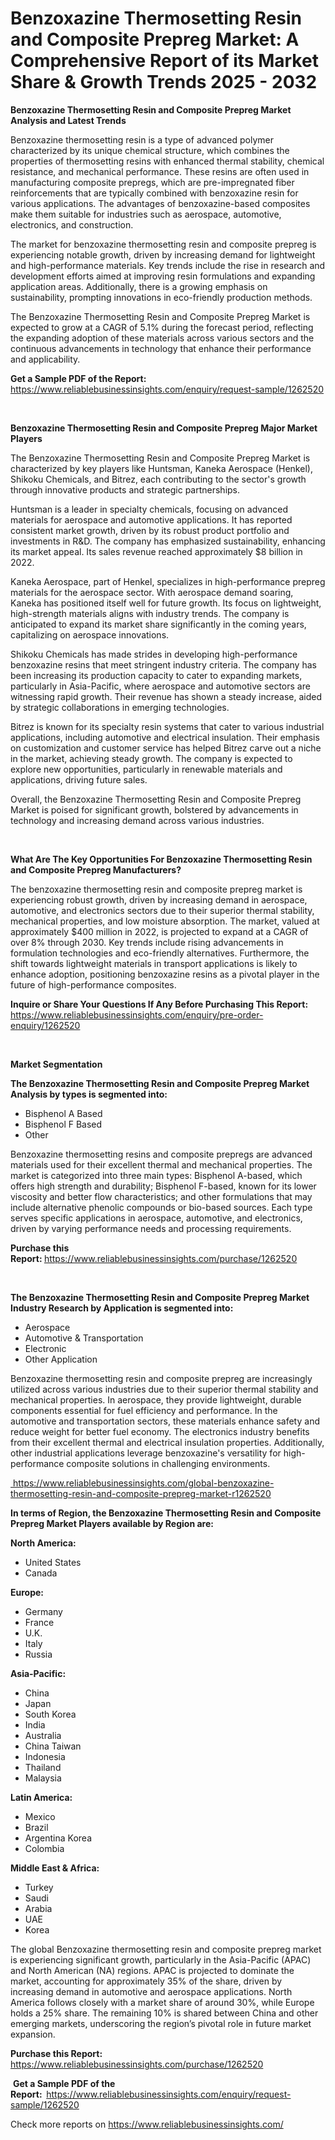<p><h1>Benzoxazine Thermosetting Resin and Composite Prepreg Market: A Comprehensive Report of its Market Share & Growth Trends 2025 - 2032</h1></p><p><strong>Benzoxazine Thermosetting Resin and Composite Prepreg Market Analysis and Latest Trends</strong></p>
<p><p>Benzoxazine thermosetting resin is a type of advanced polymer characterized by its unique chemical structure, which combines the properties of thermosetting resins with enhanced thermal stability, chemical resistance, and mechanical performance. These resins are often used in manufacturing composite prepregs, which are pre-impregnated fiber reinforcements that are typically combined with benzoxazine resin for various applications. The advantages of benzoxazine-based composites make them suitable for industries such as aerospace, automotive, electronics, and construction.</p><p>The market for benzoxazine thermosetting resin and composite prepreg is experiencing notable growth, driven by increasing demand for lightweight and high-performance materials. Key trends include the rise in research and development efforts aimed at improving resin formulations and expanding application areas. Additionally, there is a growing emphasis on sustainability, prompting innovations in eco-friendly production methods. </p><p>The Benzoxazine Thermosetting Resin and Composite Prepreg Market is expected to grow at a CAGR of 5.1% during the forecast period, reflecting the expanding adoption of these materials across various sectors and the continuous advancements in technology that enhance their performance and applicability.</p></p>
<p><strong>Get a Sample PDF of the Report:&nbsp;</strong> <a href="https://www.reliablebusinessinsights.com/enquiry/request-sample/1262520?utm_campaign=2716&utm_medium=2&utm_source=Github&utm_content=ia&utm_term=03042025&utm_id=benzoxazine-thermosetting-resin-and-composite-prepreg">https://www.reliablebusinessinsights.com/enquiry/request-sample/1262520</a></p>
<p>&nbsp;</p>
<p><strong>Benzoxazine Thermosetting Resin and Composite Prepreg Major Market Players</strong></p>
<p><p>The Benzoxazine Thermosetting Resin and Composite Prepreg Market is characterized by key players like Huntsman, Kaneka Aerospace (Henkel), Shikoku Chemicals, and Bitrez, each contributing to the sector's growth through innovative products and strategic partnerships.</p><p>Huntsman is a leader in specialty chemicals, focusing on advanced materials for aerospace and automotive applications. It has reported consistent market growth, driven by its robust product portfolio and investments in R&D. The company has emphasized sustainability, enhancing its market appeal. Its sales revenue reached approximately $8 billion in 2022.</p><p>Kaneka Aerospace, part of Henkel, specializes in high-performance prepreg materials for the aerospace sector. With aerospace demand soaring, Kaneka has positioned itself well for future growth. Its focus on lightweight, high-strength materials aligns with industry trends. The company is anticipated to expand its market share significantly in the coming years, capitalizing on aerospace innovations.</p><p>Shikoku Chemicals has made strides in developing high-performance benzoxazine resins that meet stringent industry criteria. The company has been increasing its production capacity to cater to expanding markets, particularly in Asia-Pacific, where aerospace and automotive sectors are witnessing rapid growth. Their revenue has shown a steady increase, aided by strategic collaborations in emerging technologies.</p><p>Bitrez is known for its specialty resin systems that cater to various industrial applications, including automotive and electrical insulation. Their emphasis on customization and customer service has helped Bitrez carve out a niche in the market, achieving steady growth. The company is expected to explore new opportunities, particularly in renewable materials and applications, driving future sales.</p><p>Overall, the Benzoxazine Thermosetting Resin and Composite Prepreg Market is poised for significant growth, bolstered by advancements in technology and increasing demand across various industries.</p></p>
<p>&nbsp;</p>
<p><strong>What Are The Key Opportunities For Benzoxazine Thermosetting Resin and Composite Prepreg Manufacturers?</strong></p>
<p><p>The benzoxazine thermosetting resin and composite prepreg market is experiencing robust growth, driven by increasing demand in aerospace, automotive, and electronics sectors due to their superior thermal stability, mechanical properties, and low moisture absorption. The market, valued at approximately $400 million in 2022, is projected to expand at a CAGR of over 8% through 2030. Key trends include rising advancements in formulation technologies and eco-friendly alternatives. Furthermore, the shift towards lightweight materials in transport applications is likely to enhance adoption, positioning benzoxazine resins as a pivotal player in the future of high-performance composites.</p></p>
<p><strong>Inquire or Share Your Questions If Any Before Purchasing This Report:</strong> <a href="https://www.reliablebusinessinsights.com/enquiry/pre-order-enquiry/1262520?utm_campaign=2716&utm_medium=2&utm_source=Github&utm_content=ia&utm_term=03042025&utm_id=benzoxazine-thermosetting-resin-and-composite-prepreg">https://www.reliablebusinessinsights.com/enquiry/pre-order-enquiry/1262520</a></p>
<p>&nbsp;</p>
<p><strong>Market Segmentation</strong></p>
<p><strong>The Benzoxazine Thermosetting Resin and Composite Prepreg Market Analysis by types is segmented into:</strong></p>
<p><ul><li>Bisphenol A Based</li><li>Bisphenol F Based</li><li>Other</li></ul></p>
<p><p>Benzoxazine thermosetting resins and composite prepregs are advanced materials used for their excellent thermal and mechanical properties. The market is categorized into three main types: Bisphenol A-based, which offers high strength and durability; Bisphenol F-based, known for its lower viscosity and better flow characteristics; and other formulations that may include alternative phenolic compounds or bio-based sources. Each type serves specific applications in aerospace, automotive, and electronics, driven by varying performance needs and processing requirements.</p></p>
<p><strong>Purchase this Report:&nbsp;</strong><a href="https://www.reliablebusinessinsights.com/purchase/1262520?utm_campaign=2716&utm_medium=2&utm_source=Github&utm_content=ia&utm_term=03042025&utm_id=benzoxazine-thermosetting-resin-and-composite-prepreg">https://www.reliablebusinessinsights.com/purchase/1262520</a></p>
<p>&nbsp;</p>
<p><strong>The Benzoxazine Thermosetting Resin and Composite Prepreg Market Industry Research by Application is segmented into:</strong></p>
<p><ul><li>Aerospace</li><li>Automotive & Transportation</li><li>Electronic</li><li>Other Application</li></ul></p>
<p><p>Benzoxazine thermosetting resin and composite prepreg are increasingly utilized across various industries due to their superior thermal stability and mechanical properties. In aerospace, they provide lightweight, durable components essential for fuel efficiency and performance. In the automotive and transportation sectors, these materials enhance safety and reduce weight for better fuel economy. The electronics industry benefits from their excellent thermal and electrical insulation properties. Additionally, other industrial applications leverage benzoxazine's versatility for high-performance composite solutions in challenging environments.</p></p>
<p><a href="https://www.reliablebusinessinsights.com/global-benzoxazine-thermosetting-resin-and-composite-prepreg-market-r1262520?utm_campaign=2716&utm_medium=2&utm_source=Github&utm_content=ia&utm_term=03042025&utm_id=benzoxazine-thermosetting-resin-and-composite-prepreg">&nbsp;https://www.reliablebusinessinsights.com/global-benzoxazine-thermosetting-resin-and-composite-prepreg-market-r1262520</a></p>
<p><strong>In terms of Region, the Benzoxazine Thermosetting Resin and Composite Prepreg Market Players available by Region are:</strong></p>
<p>
    <p> <strong> North America: </strong>
        <ul>
            <li>United States</li>
            <li>Canada</li>
        </ul>
        </p> 
    <p> <strong> Europe: </strong>
        <ul>
            <li>Germany</li>
            <li>France</li>
            <li>U.K.</li>
            <li>Italy</li>
            <li>Russia</li>
        </ul>
        </p> 
    <p> <strong> Asia-Pacific: </strong>
        <ul>
            <li>China</li>
            <li>Japan</li>
            <li>South Korea</li>
            <li>India</li>
            <li>Australia</li>
            <li>China Taiwan</li>
            <li>Indonesia</li>
            <li>Thailand</li>
            <li>Malaysia</li>
        </ul>
        </p> 
    <p> <strong> Latin America: </strong>
        <ul>
            <li>Mexico</li>
            <li>Brazil</li>
            <li>Argentina Korea</li>
            <li>Colombia</li>
        </ul>
        </p> 
    <p> <strong> Middle East & Africa: </strong>
        <ul>
            <li>Turkey</li>
            <li>Saudi</li>
            <li>Arabia</li>
            <li>UAE</li>
            <li>Korea</li>
        </ul>
    </p>
    </p>
<p><p>The global Benzoxazine thermosetting resin and composite prepreg market is experiencing significant growth, particularly in the Asia-Pacific (APAC) and North American (NA) regions. APAC is projected to dominate the market, accounting for approximately 35% of the share, driven by increasing demand in automotive and aerospace applications. North America follows closely with a market share of around 30%, while Europe holds a 25% share. The remaining 10% is shared between China and other emerging markets, underscoring the region’s pivotal role in future market expansion.</p></p>
<p><strong>Purchase this Report: </strong><a href="https://www.reliablebusinessinsights.com/purchase/1262520?utm_campaign=2716&utm_medium=2&utm_source=Github&utm_content=ia&utm_term=03042025&utm_id=benzoxazine-thermosetting-resin-and-composite-prepreg">https://www.reliablebusinessinsights.com/purchase/1262520</a></p>
<p>&nbsp;<strong>Get a Sample PDF of the Report:&nbsp;&nbsp;</strong><a href="https://www.reliablebusinessinsights.com/enquiry/request-sample/1262520?utm_campaign=2716&utm_medium=2&utm_source=Github&utm_content=ia&utm_term=03042025&utm_id=benzoxazine-thermosetting-resin-and-composite-prepreg">https://www.reliablebusinessinsights.com/enquiry/request-sample/1262520</a></p>
<p><strong></strong></p>
<p>Check more reports on <a href="https://www.reliablebusinessinsights.com/?utm_campaign=2716&utm_medium=2&utm_source=Github&utm_content=ia&utm_term=03042025&utm_id=benzoxazine-thermosetting-resin-and-composite-prepreg">https://www.reliablebusinessinsights.com/</a></p>